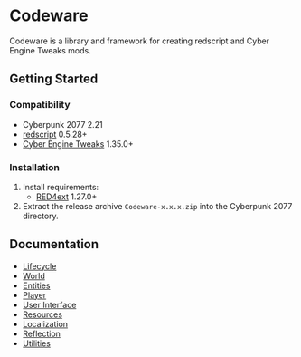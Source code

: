 # Codeware

Codeware is a library and framework for creating redscript and Cyber Engine Tweaks mods.

## Getting Started

### Compatibility

- Cyberpunk 2077 2.21
- [redscript](https://github.com/jac3km4/redscript) 0.5.28+
- [Cyber Engine Tweaks](https://github.com/yamashi/CyberEngineTweaks) 1.35.0+

### Installation

1. Install requirements:
   - [RED4ext](https://docs.red4ext.com/getting-started/installing-red4ext) 1.27.0+
2. Extract the release archive `Codeware-x.x.x.zip` into the Cyberpunk 2077 directory.

## Documentation

- [Lifecycle](https://github.com/psiberx/cp2077-codeware/wiki#lifecycle)
- [World](https://github.com/psiberx/cp2077-codeware/wiki#world)
- [Entities](https://github.com/psiberx/cp2077-codeware/wiki#entities)
- [Player](https://github.com/psiberx/cp2077-codeware/wiki#player)
- [User Interface](https://github.com/psiberx/cp2077-codeware/wiki#user-interface)
- [Resources](https://github.com/psiberx/cp2077-codeware/wiki#resources)
- [Localization](https://github.com/psiberx/cp2077-codeware/wiki#localization)
- [Reflection](https://github.com/psiberx/cp2077-codeware/wiki#reflection)
- [Utilities](https://github.com/psiberx/cp2077-codeware/wiki#utilities)
